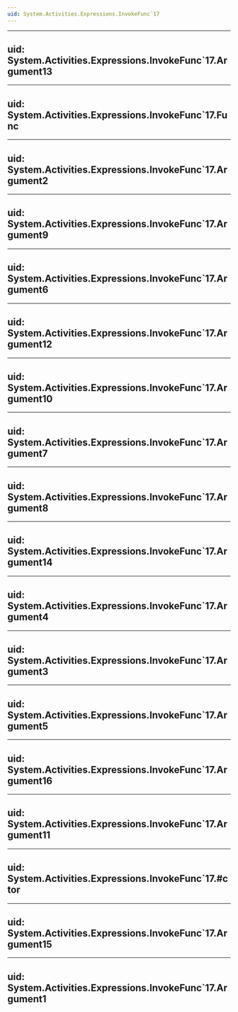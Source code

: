 ```yaml
---
uid: System.Activities.Expressions.InvokeFunc`17
---
```


---
uid: System.Activities.Expressions.InvokeFunc`17.Argument13
---

---
uid: System.Activities.Expressions.InvokeFunc`17.Func
---

---
uid: System.Activities.Expressions.InvokeFunc`17.Argument2
---

---
uid: System.Activities.Expressions.InvokeFunc`17.Argument9
---

---
uid: System.Activities.Expressions.InvokeFunc`17.Argument6
---

---
uid: System.Activities.Expressions.InvokeFunc`17.Argument12
---

---
uid: System.Activities.Expressions.InvokeFunc`17.Argument10
---

---
uid: System.Activities.Expressions.InvokeFunc`17.Argument7
---

---
uid: System.Activities.Expressions.InvokeFunc`17.Argument8
---

---
uid: System.Activities.Expressions.InvokeFunc`17.Argument14
---

---
uid: System.Activities.Expressions.InvokeFunc`17.Argument4
---

---
uid: System.Activities.Expressions.InvokeFunc`17.Argument3
---

---
uid: System.Activities.Expressions.InvokeFunc`17.Argument5
---

---
uid: System.Activities.Expressions.InvokeFunc`17.Argument16
---

---
uid: System.Activities.Expressions.InvokeFunc`17.Argument11
---

---
uid: System.Activities.Expressions.InvokeFunc`17.#ctor
---

---
uid: System.Activities.Expressions.InvokeFunc`17.Argument15
---

---
uid: System.Activities.Expressions.InvokeFunc`17.Argument1
---
